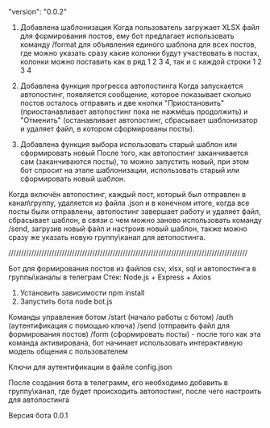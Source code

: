 
"version": "0.0.2"

1. Добавлена шаблонизация
Когда пользователь загружает XLSX файл для формирования постов, ему бот предлагает использовать команду /format для объявления единого шаблона для всех постов, где можно указать сразу какие колонки будут участвовать в постах, колонки можно поставить как в ряд 1 2 3 4, так и с каждой строки
1
2
3
4
2. Добавлена функция прогресса автопостинга
Когда запускается автопостинг, появляется сообщение, которое показывает сколько постов осталось отправить и две кнопки "Приостановить" (приостанавливает автопостинг пока не нажмёшь продолжить) и "Отменить" (останавливает автопостинг, сбрасывает шаблонизатор и удаляет файл, в котором сформированы посты). 

3. Добавлена функция выбора использовать старый шаблон или сформировать новый
После того, как автопостинг заканчивается сам (заканчиваются посты), то можно запустить новый, при этом бот спросит на этапе шаблонизации, использовать старый или сформировать новый шаблон. 

Когда включён автопостинг, каждый пост, который был отправлен в канал\группу, удаляется из файла .json и в конечном итоге, когда все посты были отправлены, автопостинг завершает работу и удаляет файл, сбрасывает шаблон, в связи с чем можно заново использовать команду /send, загрузив новый файл и настроив новый шаблон, также можно сразу же указать новую группу\канал для автопостинга.

//////////////////////////////////////////////////////////////////////////////////////////////

Бот для формирования постов из файлов csv, xlsx, sql и автопостинга в группы\каналы в телеграм
Стек: Node.js + Express + Axios

1. Установить зависимости npm install 
2. Запустить бота node bot.js

Команды управления ботом
/start (начало работы с ботом)
/auth (аутентификация с помощью ключа)
/send (отправить файл для формирования постов)
/form (сформировать посты) - после того как эта команда активирована, бот начинает использовать интерактивную модель общения с пользователем

Ключи для аутентификации в файле config.json

После создания бота в телеграмм, его необходимо добавить в группу\канал, где будет происходить автопостинг, после чего настроить для автопостинга

Версия бота 0.0.1
